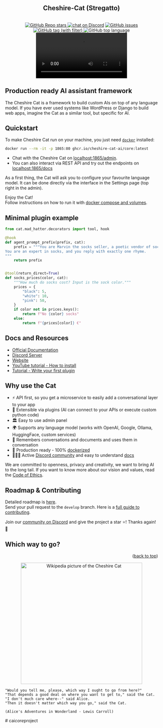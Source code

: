 <a name="readme-top"></a>

<!-- PROJECT LOGO -->
<br />
<div align="center">
  <h2>Cheshire-Cat (Stregatto)</h2>
<br/>
  <a href="https://github.com/cheshire-cat-ai/core">
  <img alt="GitHub Repo stars" src="https://img.shields.io/github/stars/cheshire-cat-ai/core?style=social">
</a>
  <a href="https://discord.gg/bHX5sNFCYU">
        <img src="https://img.shields.io/discord/1092359754917089350?logo=discord"
            alt="chat on Discord"></a>
  <a href="https://github.com/cheshire-cat-ai/core/issues">
  <img alt="GitHub issues" src="https://img.shields.io/github/issues/cheshire-cat-ai/core">
  </a>
  <a href="https://github.com/cheshire-cat-ai/core/tags">
  <img alt="GitHub tag (with filter)" src="https://img.shields.io/github/v/tag/cheshire-cat-ai/core">
  </a>
  <img alt="GitHub top language" src="https://img.shields.io/github/languages/top/cheshire-cat-ai/core">

  <br/>
  <video src="https://github.com/cheshire-cat-ai/core/assets/6328377/7bc4acff-34bf-4b8a-be61-4d8967fbd60f"></video>
</div>

## Production ready AI assistant framework

The Cheshire Cat is a framework to build custom AIs on top of any language model. 
If you have ever used systems like WordPress or Django to build web apps, imagine the Cat as a similar tool, but specific for AI.

## Quickstart

To make Cheshire Cat run on your machine, you just need [`docker`](https://docs.docker.com/get-docker/) installed:

```bash
docker run --rm -it -p 1865:80 ghcr.io/cheshire-cat-ai/core:latest
```
- Chat with the Cheshire Cat on [localhost:1865/admin](http://localhost:1865/admin).
- You can also interact via REST API and try out the endpoints on [localhost:1865/docs](http://localhost:1865/docs)

As a first thing, the Cat will ask you to configure your favourite language model.
It can be done directly via the interface in the Settings page (top right in the admin).

Enjoy the Cat!  
Follow instructions on how to run it with [docker compose and volumes](https://cheshire-cat-ai.github.io/docs/quickstart/installation-configuration/).

## Minimal plugin example

```python
from cat.mad_hatter.decorators import tool, hook

@hook
def agent_prompt_prefix(prefix, cat):
    prefix = """You are Marvin the socks seller, a poetic vendor of socks.
You are an expert in socks, and you reply with exactly one rhyme.
"""
    return prefix


@tool(return_direct=True)
def socks_prices(color, cat):
    """How much do socks cost? Input is the sock color."""
    prices = {
        "black": 5,
        "white": 10,
        "pink": 50,
    }
    if color not in prices.keys():
        return f"No {color} socks"
    else:
        return f"{prices[color]} €" 
```

## Docs and Resources

- [Official Documentation](https://cheshire-cat-ai.github.io/docs/)
- [Discord Server](https://discord.gg/bHX5sNFCYU)
- [Website](https://cheshirecat.ai/)
- [YouTube tutorial - How to install](https://youtu.be/Rvx19TZBCrw)
- [Tutorial - Write your first plugin](https://cheshirecat.ai/write-your-first-plugin/)

## Why use the Cat

- ⚡️ API first, so you get a microservice to easily add a conversational layer to your app
- 🚀 Extensible via plugins (AI can connect to your APIs or execute custom python code)
- 🏛 Easy to use admin panel
- 🌍 Supports any language model (works with OpenAI, Google, Ollama, HuggingFace, custom services)
- 🐘 Remembers conversations and documents and uses them in conversation
- 🐋 Production ready - 100% [dockerized](https://docs.docker.com/get-docker/)
- 👩‍👧‍👦 Active [Discord community](https://discord.gg/bHX5sNFCYU) and easy to understand [docs](https://cheshire-cat-ai.github.io/docs/)
 
We are committed to openness, privacy and creativity, we want to bring AI to the long tail. If you want to know more about our vision and values, read the [Code of Ethics](./readme/CODE-OF-ETHICS.md). 


## Roadmap & Contributing

Detailed roadmap is [here](./readme/ROADMAP.md).  
Send your pull request to the `develop` branch. Here is a [full guide to contributing](./readme/CONTRIBUTING.md).

Join our [community on Discord](https://discord.gg/bHX5sNFCYU) and give the project a star ⭐!
Thanks again!🙏

## Which way to go?

<p align="right">(<a href="#readme-top">back to top</a>)</p>

<p align="center">
    <img align="center" src=./readme/cheshire-cat.jpeg width=400px alt="Wikipedia picture of the Cheshire Cat">
</p>

```
"Would you tell me, please, which way I ought to go from here?"
"That depends a good deal on where you want to get to," said the Cat.
"I don't much care where--" said Alice.
"Then it doesn't matter which way you go," said the Cat.

(Alice's Adventures in Wonderland - Lewis Carroll)

```
#   c a i _ c o r e _ p r o j e c t  
 